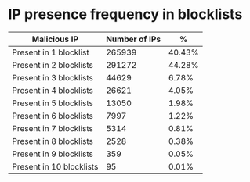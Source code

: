 # IP presence frequency in blocklists
| Malicious IP | Number of IPs | % |
|----|----|----|
| Present in 1 blocklist | 265939 | 40.43% |
| Present in 2 blocklists | 291272 | 44.28% |
| Present in 3 blocklists | 44629 | 6.78% |
| Present in 4 blocklists | 26621 | 4.05% |
| Present in 5 blocklists | 13050 | 1.98% |
| Present in 6 blocklists | 7997 | 1.22% |
| Present in 7 blocklists | 5314 | 0.81% |
| Present in 8 blocklists | 2528 | 0.38% |
| Present in 9 blocklists | 359 | 0.05% |
| Present in 10 blocklists | 95 | 0.01% |
